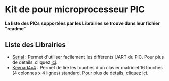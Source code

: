 
# Kit de pour microprocesseur PIC

**La liste des PICs supportées par les Librairies se trouve dans leur fichier "readme"**

## Liste des Librairies
- [Serial](/Serial) : Permet d'utiliser facilement les différents UART du PIC. Pour plus de détails, cliquez [ici](/Serial/readme.md).
- [Keypad4x4](/Keypad_4x4) : Permet de lire les touches d'un clavier matriciel 16 touches (4 colonnes x 4 lignes) standard. Pour plus de détails, cliquez [ici](/Keypad_4x4/readme.md).